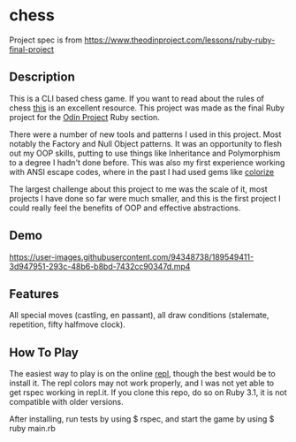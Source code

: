 # chess

Project spec is from https://www.theodinproject.com/lessons/ruby-ruby-final-project

## Description

This is a CLI based chess game. If you want to read about the rules of chess [this](http://www.chessvariants.org/d.chess/chess.html) is an excellent resource. This project was made as the final Ruby project for the [Odin Project](https://theodinproject.com/) Ruby section.

There were a number of new tools and patterns I used in this project. Most notably the Factory and Null Object patterns. It was an opportunity to flesh out my OOP skills, putting to use things like Inheritance and Polymorphism to a degree I hadn't done before. This was also my first experience working with ANSI escape codes, where in the past I had used gems like [colorize](https://github.com/fazibear/colorize)

The largest challenge about this project to me was the scale of it, most projects I have done so far were much smaller, and this is the first project I could really feel the benefits of OOP and effective abstractions.

## Demo

https://user-images.githubusercontent.com/94348738/189549411-3d947951-293c-48b6-b8bd-7432cc90347d.mp4

## Features

All special moves (castling, en passant), all draw conditions (stalemate, repetition, fifty halfmove clock). 

## How To Play

The easiest way to play is on the online [repl](https://replit.com/@kaleobeo/chess#lib/chess.rb), though the best would be to install it. The repl colors may not work properly, and I was not yet able to get rspec working in repl.it. If you clone this repo, do so on Ruby 3.1, it is not compatible with older versions.

After installing, run tests by using \$ rspec, and start the game by using \$ ruby main.rb
